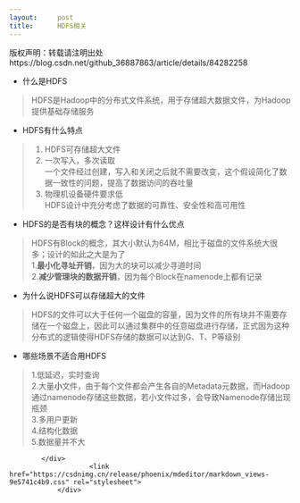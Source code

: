 ```yaml
---
layout:     post
title:      HDFS相关
---
```

<div id="article_content" class="article_content clearfix csdn-tracking-statistics" data-pid="blog" data-mod="popu_307" data-dsm="post">
								<div class="article-copyright">
					版权声明：转载请注明出处					https://blog.csdn.net/github_36887863/article/details/84282258				</div>
								            <div id="content_views" class="markdown_views prism-atom-one-light">
							<!-- flowchart 箭头图标 勿删 -->
							<svg xmlns="http://www.w3.org/2000/svg" style="display: none;"><path stroke-linecap="round" d="M5,0 0,2.5 5,5z" id="raphael-marker-block" style="-webkit-tap-highlight-color: rgba(0, 0, 0, 0);"></path></svg>
							<ul>
<li>什么是HDFS</li>
</ul>
<blockquote>
<p>HDFS是Hadoop中的分布式文件系统，用于存储超大数据文件，为Hadoop提供基础存储服务</p>
</blockquote>
<ul>
<li>HDFS有什么特点</li>
</ul>
<blockquote>
<ol>
<li>HDFS可存储超大文件</li>
<li>一次写入，多次读取<br>
一个文件经过创建，写入和关闭之后就不需要改变，这个假设简化了数据一致性的问题，提高了数据访问的吞吐量</li>
<li>物理机设备硬件要求低<br>
HDFS设计中充分考虑了数据的可靠性、安全性和高可用性</li>
</ol>
</blockquote>
<ul>
<li>HDFS的是否有块的概念？这样设计有什么优点</li>
</ul>
<blockquote>
<p>HDFS有Block的概念，其大小默认为64M，相比于磁盘的文件系统大很多；设计的如此之大是为了<br>
1.<strong>最小化寻址开销</strong>，因为大的块可以减少寻道时间<br>
2.<strong>减少管理块的数据开销</strong>，因为每个Block在namenode上都有记录</p>
</blockquote>
<ul>
<li>为什么说HDFS可以存储超大的文件</li>
</ul>
<blockquote>
<p>HDFS的文件可以大于任何一个磁盘的容量，因为文件的所有块并不需要存储在一个磁盘上，因此可以通过集群中的任意磁盘进行存储，正式因为这种分布式的逻辑使得HDFS存储的数据可以达到G、T、P等级别</p>
</blockquote>
<ul>
<li>哪些场景不适合用HDFS</li>
</ul>
<blockquote>
<p>1.低延迟，实时查询<br>
2.大量<strong>小</strong>文件，由于每个文件都会产生各自的Metadata元数据，而Hadoop通过namenode存储这些数据，若小文件过多，会导致Namenode存储出现瓶颈<br>
3.多用户更新<br>
4.结构化数据<br>
5.数据量并不大</p>
</blockquote>

            </div>
						<link href="https://csdnimg.cn/release/phoenix/mdeditor/markdown_views-9e5741c4b9.css" rel="stylesheet">
                </div>